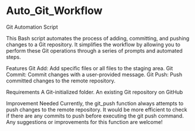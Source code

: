 # Auto_Git_Workflow
Git Automation Script

This Bash script automates the process of adding, committing, and pushing changes to a Git repository. It simplifies the workflow by allowing you to perform these Git operations through a series of prompts and automated steps.

Features
Git Add: Add specific files or all files to the staging area.
Git Commit: Commit changes with a user-provided message.
Git Push: Push committed changes to the remote repository.

Requirements
A Git-initialized folder.
An existing Git repository on GitHub

Improvement Needed
Currently, the git_push function always attempts to push changes to the remote repository. It would be more efficient to check if there are any commits to push before executing the git push command. Any suggestions or improvements for this function are welcome!
